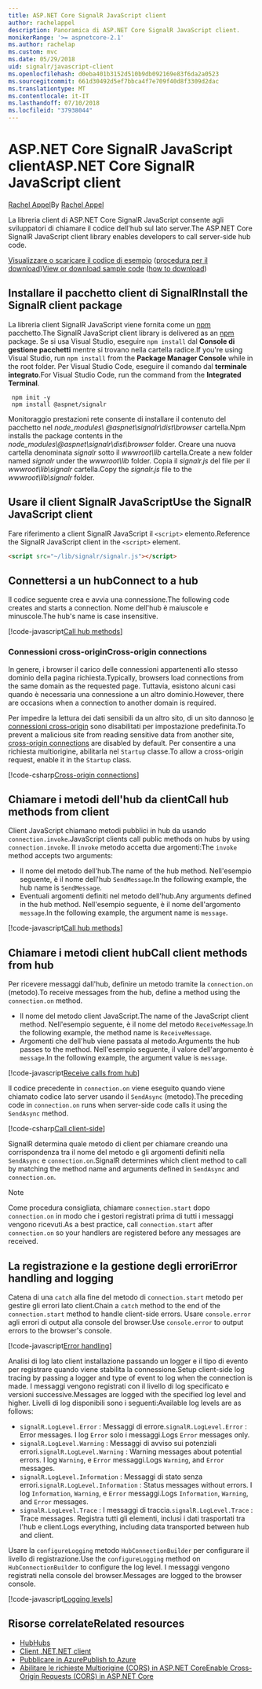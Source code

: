 ```yaml
---
title: ASP.NET Core SignalR JavaScript client
author: rachelappel
description: Panoramica di ASP.NET Core SignalR JavaScript client.
monikerRange: '>= aspnetcore-2.1'
ms.author: rachelap
ms.custom: mvc
ms.date: 05/29/2018
uid: signalr/javascript-client
ms.openlocfilehash: d0eba401b3152d510b9db092169e83f6da2a0523
ms.sourcegitcommit: 661d30492d5ef7bbca4f7e709f40d8f3309d2dac
ms.translationtype: MT
ms.contentlocale: it-IT
ms.lasthandoff: 07/10/2018
ms.locfileid: "37938044"
---
```

# <a name="aspnet-core-signalr-javascript-client"></a><span data-ttu-id="8d8ef-103">ASP.NET Core SignalR JavaScript client</span><span class="sxs-lookup"><span data-stu-id="8d8ef-103">ASP.NET Core SignalR JavaScript client</span></span>

<span data-ttu-id="8d8ef-104">[Rachel Appel](http://twitter.com/rachelappel)</span><span class="sxs-lookup"><span data-stu-id="8d8ef-104">By [Rachel Appel](http://twitter.com/rachelappel)</span></span>

<span data-ttu-id="8d8ef-105">La libreria client di ASP.NET Core SignalR JavaScript consente agli sviluppatori di chiamare il codice dell'hub sul lato server.</span><span class="sxs-lookup"><span data-stu-id="8d8ef-105">The ASP.NET Core SignalR JavaScript client library enables developers to call server-side hub code.</span></span>

<span data-ttu-id="8d8ef-106">[Visualizzare o scaricare il codice di esempio](https://github.com/aspnet/Docs/tree/live/aspnetcore/signalr/javascript-client/sample) ([procedura per il download](xref:tutorials/index#how-to-download-a-sample))</span><span class="sxs-lookup"><span data-stu-id="8d8ef-106">[View or download sample code](https://github.com/aspnet/Docs/tree/live/aspnetcore/signalr/javascript-client/sample) ([how to download](xref:tutorials/index#how-to-download-a-sample))</span></span>

## <a name="install-the-signalr-client-package"></a><span data-ttu-id="8d8ef-107">Installare il pacchetto client di SignalR</span><span class="sxs-lookup"><span data-stu-id="8d8ef-107">Install the SignalR client package</span></span>

<span data-ttu-id="8d8ef-108">La libreria client SignalR JavaScript viene fornita come un [npm](https://www.npmjs.com/) pacchetto.</span><span class="sxs-lookup"><span data-stu-id="8d8ef-108">The SignalR JavaScript client library is delivered as an [npm](https://www.npmjs.com/) package.</span></span> <span data-ttu-id="8d8ef-109">Se si usa Visual Studio, eseguire `npm install` dal **Console di gestione pacchetti** mentre si trovano nella cartella radice.</span><span class="sxs-lookup"><span data-stu-id="8d8ef-109">If you're using Visual Studio, run `npm install` from the **Package Manager Console** while in the root folder.</span></span> <span data-ttu-id="8d8ef-110">Per Visual Studio Code, eseguire il comando dal **terminale integrato**.</span><span class="sxs-lookup"><span data-stu-id="8d8ef-110">For Visual Studio Code, run the command from the **Integrated Terminal**.</span></span>

  ```console
   npm init -y
   npm install @aspnet/signalr
  ```

<span data-ttu-id="8d8ef-111">Monitoraggio prestazioni rete consente di installare il contenuto del pacchetto nel *node_modules\\ @aspnet\signalr\dist\browser*  cartella.</span><span class="sxs-lookup"><span data-stu-id="8d8ef-111">Npm installs the package contents in the *node_modules\\@aspnet\signalr\dist\browser* folder.</span></span> <span data-ttu-id="8d8ef-112">Creare una nuova cartella denominata *signalr* sotto il *wwwroot\\lib* cartella.</span><span class="sxs-lookup"><span data-stu-id="8d8ef-112">Create a new folder named *signalr* under the *wwwroot\\lib* folder.</span></span> <span data-ttu-id="8d8ef-113">Copia il *signalr.js* del file per il *wwwroot\lib\signalr* cartella.</span><span class="sxs-lookup"><span data-stu-id="8d8ef-113">Copy the *signalr.js* file to the *wwwroot\lib\signalr* folder.</span></span>

## <a name="use-the-signalr-javascript-client"></a><span data-ttu-id="8d8ef-114">Usare il client SignalR JavaScript</span><span class="sxs-lookup"><span data-stu-id="8d8ef-114">Use the SignalR JavaScript client</span></span>

<span data-ttu-id="8d8ef-115">Fare riferimento a client SignalR JavaScript il `<script>` elemento.</span><span class="sxs-lookup"><span data-stu-id="8d8ef-115">Reference the SignalR JavaScript client in the `<script>` element.</span></span>

```html
<script src="~/lib/signalr/signalr.js"></script>
```

## <a name="connect-to-a-hub"></a><span data-ttu-id="8d8ef-116">Connettersi a un hub</span><span class="sxs-lookup"><span data-stu-id="8d8ef-116">Connect to a hub</span></span>

<span data-ttu-id="8d8ef-117">Il codice seguente crea e avvia una connessione.</span><span class="sxs-lookup"><span data-stu-id="8d8ef-117">The following code creates and starts a connection.</span></span> <span data-ttu-id="8d8ef-118">Nome dell'hub è maiuscole e minuscole.</span><span class="sxs-lookup"><span data-stu-id="8d8ef-118">The hub's name is case insensitive.</span></span>

[!code-javascript[Call hub methods](javascript-client/sample/wwwroot/js/chat.js?range=9-12,28)]

### <a name="cross-origin-connections"></a><span data-ttu-id="8d8ef-119">Connessioni cross-origin</span><span class="sxs-lookup"><span data-stu-id="8d8ef-119">Cross-origin connections</span></span>

<span data-ttu-id="8d8ef-120">In genere, i browser il carico delle connessioni appartenenti allo stesso dominio della pagina richiesta.</span><span class="sxs-lookup"><span data-stu-id="8d8ef-120">Typically, browsers load connections from the same domain as the requested page.</span></span> <span data-ttu-id="8d8ef-121">Tuttavia, esistono alcuni casi quando è necessaria una connessione a un altro dominio.</span><span class="sxs-lookup"><span data-stu-id="8d8ef-121">However, there are occasions when a connection to another domain is required.</span></span>

<span data-ttu-id="8d8ef-122">Per impedire la lettura dei dati sensibili da un altro sito, di un sito dannoso [le connessioni cross-origin](xref:security/cors) sono disabilitati per impostazione predefinita.</span><span class="sxs-lookup"><span data-stu-id="8d8ef-122">To prevent a malicious site from reading sensitive data from another site, [cross-origin connections](xref:security/cors) are disabled by default.</span></span> <span data-ttu-id="8d8ef-123">Per consentire a una richiesta multiorigine, abilitarla nel `Startup` classe.</span><span class="sxs-lookup"><span data-stu-id="8d8ef-123">To allow a cross-origin request, enable it in the `Startup` class.</span></span>

[!code-csharp[Cross-origin connections](javascript-client/sample/Startup.cs?highlight=29-35,56)]

## <a name="call-hub-methods-from-client"></a><span data-ttu-id="8d8ef-124">Chiamare i metodi dell'hub da client</span><span class="sxs-lookup"><span data-stu-id="8d8ef-124">Call hub methods from client</span></span>

<span data-ttu-id="8d8ef-125">Client JavaScript chiamano metodi pubblici in hub da usando `connection.invoke`.</span><span class="sxs-lookup"><span data-stu-id="8d8ef-125">JavaScript clients call public methods on hubs by using `connection.invoke`.</span></span> <span data-ttu-id="8d8ef-126">Il `invoke` metodo accetta due argomenti:</span><span class="sxs-lookup"><span data-stu-id="8d8ef-126">The `invoke` method accepts two arguments:</span></span>

* <span data-ttu-id="8d8ef-127">Il nome del metodo dell'hub.</span><span class="sxs-lookup"><span data-stu-id="8d8ef-127">The name of the hub method.</span></span> <span data-ttu-id="8d8ef-128">Nell'esempio seguente, è il nome dell'hub `SendMessage`.</span><span class="sxs-lookup"><span data-stu-id="8d8ef-128">In the following example, the hub name is `SendMessage`.</span></span>
* <span data-ttu-id="8d8ef-129">Eventuali argomenti definiti nel metodo dell'hub.</span><span class="sxs-lookup"><span data-stu-id="8d8ef-129">Any arguments defined in the hub method.</span></span> <span data-ttu-id="8d8ef-130">Nell'esempio seguente, è il nome dell'argomento `message`.</span><span class="sxs-lookup"><span data-stu-id="8d8ef-130">In the following example, the argument name is `message`.</span></span>

[!code-javascript[Call hub methods](javascript-client/sample/wwwroot/js/chat.js?range=24)]

## <a name="call-client-methods-from-hub"></a><span data-ttu-id="8d8ef-131">Chiamare i metodi client hub</span><span class="sxs-lookup"><span data-stu-id="8d8ef-131">Call client methods from hub</span></span>

<span data-ttu-id="8d8ef-132">Per ricevere messaggi dall'hub, definire un metodo tramite la `connection.on` (metodo).</span><span class="sxs-lookup"><span data-stu-id="8d8ef-132">To receive messages from the hub, define a method using the `connection.on` method.</span></span>

* <span data-ttu-id="8d8ef-133">Il nome del metodo client JavaScript.</span><span class="sxs-lookup"><span data-stu-id="8d8ef-133">The name of the JavaScript client method.</span></span> <span data-ttu-id="8d8ef-134">Nell'esempio seguente, è il nome del metodo `ReceiveMessage`.</span><span class="sxs-lookup"><span data-stu-id="8d8ef-134">In the following example, the method name is `ReceiveMessage`.</span></span>
* <span data-ttu-id="8d8ef-135">Argomenti che dell'hub viene passata al metodo.</span><span class="sxs-lookup"><span data-stu-id="8d8ef-135">Arguments the hub passes to the method.</span></span> <span data-ttu-id="8d8ef-136">Nell'esempio seguente, il valore dell'argomento è `message`.</span><span class="sxs-lookup"><span data-stu-id="8d8ef-136">In the following example, the argument value is `message`.</span></span>

[!code-javascript[Receive calls from hub](javascript-client/sample/wwwroot/js/chat.js?range=14-19)]

<span data-ttu-id="8d8ef-137">Il codice precedente in `connection.on` viene eseguito quando viene chiamato codice lato server usando il `SendAsync` (metodo).</span><span class="sxs-lookup"><span data-stu-id="8d8ef-137">The preceding code in `connection.on` runs when server-side code calls it using the `SendAsync` method.</span></span>

[!code-csharp[Call client-side](javascript-client/sample/hubs/chathub.cs?range=8-11)]

<span data-ttu-id="8d8ef-138">SignalR determina quale metodo di client per chiamare creando una corrispondenza tra il nome del metodo e gli argomenti definiti nella `SendAsync` e `connection.on`.</span><span class="sxs-lookup"><span data-stu-id="8d8ef-138">SignalR determines which client method to call by matching the method name and arguments defined in `SendAsync` and `connection.on`.</span></span>

> [!NOTE]
> <span data-ttu-id="8d8ef-139">Come procedura consigliata, chiamare `connection.start` dopo `connection.on` in modo che i gestori registrati prima di tutti i messaggi vengono ricevuti.</span><span class="sxs-lookup"><span data-stu-id="8d8ef-139">As a best practice, call `connection.start` after `connection.on` so your handlers are registered before any messages are received.</span></span>

## <a name="error-handling-and-logging"></a><span data-ttu-id="8d8ef-140">La registrazione e la gestione degli errori</span><span class="sxs-lookup"><span data-stu-id="8d8ef-140">Error handling and logging</span></span>

<span data-ttu-id="8d8ef-141">Catena di una `catch` alla fine del metodo di `connection.start` metodo per gestire gli errori lato client.</span><span class="sxs-lookup"><span data-stu-id="8d8ef-141">Chain a `catch` method to the end of the `connection.start` method to handle client-side errors.</span></span> <span data-ttu-id="8d8ef-142">Usare `console.error` agli errori di output alla console del browser.</span><span class="sxs-lookup"><span data-stu-id="8d8ef-142">Use `console.error` to output errors to the browser's console.</span></span>

[!code-javascript[Error handling](javascript-client/sample/wwwroot/js/chat.js?range=28)]

<span data-ttu-id="8d8ef-143">Analisi di log lato client installazione passando un logger e il tipo di evento per registrare quando viene stabilita la connessione.</span><span class="sxs-lookup"><span data-stu-id="8d8ef-143">Setup client-side log tracing by passing a logger and type of event to log when the connection is made.</span></span> <span data-ttu-id="8d8ef-144">I messaggi vengono registrati con il livello di log specificato e versioni successive.</span><span class="sxs-lookup"><span data-stu-id="8d8ef-144">Messages are logged with the specified log level and higher.</span></span> <span data-ttu-id="8d8ef-145">Livelli di log disponibili sono i seguenti:</span><span class="sxs-lookup"><span data-stu-id="8d8ef-145">Available log levels are as follows:</span></span>

* <span data-ttu-id="8d8ef-146">`signalR.LogLevel.Error` : Messaggi di errore.</span><span class="sxs-lookup"><span data-stu-id="8d8ef-146">`signalR.LogLevel.Error` : Error messages.</span></span> <span data-ttu-id="8d8ef-147">I log `Error` solo i messaggi.</span><span class="sxs-lookup"><span data-stu-id="8d8ef-147">Logs `Error` messages only.</span></span>
* <span data-ttu-id="8d8ef-148">`signalR.LogLevel.Warning` : Messaggi di avviso sui potenziali errori.</span><span class="sxs-lookup"><span data-stu-id="8d8ef-148">`signalR.LogLevel.Warning` : Warning messages about potential errors.</span></span> <span data-ttu-id="8d8ef-149">I log `Warning`, e `Error` messaggi.</span><span class="sxs-lookup"><span data-stu-id="8d8ef-149">Logs `Warning`, and `Error` messages.</span></span>
* <span data-ttu-id="8d8ef-150">`signalR.LogLevel.Information` : Messaggi di stato senza errori.</span><span class="sxs-lookup"><span data-stu-id="8d8ef-150">`signalR.LogLevel.Information` : Status messages without errors.</span></span> <span data-ttu-id="8d8ef-151">I log `Information`, `Warning`, e `Error` messaggi.</span><span class="sxs-lookup"><span data-stu-id="8d8ef-151">Logs `Information`, `Warning`, and `Error` messages.</span></span>
* <span data-ttu-id="8d8ef-152">`signalR.LogLevel.Trace` : I messaggi di traccia.</span><span class="sxs-lookup"><span data-stu-id="8d8ef-152">`signalR.LogLevel.Trace` : Trace messages.</span></span> <span data-ttu-id="8d8ef-153">Registra tutti gli elementi, inclusi i dati trasportati tra l'hub e client.</span><span class="sxs-lookup"><span data-stu-id="8d8ef-153">Logs everything, including data transported between hub and client.</span></span>

<span data-ttu-id="8d8ef-154">Usare la `configureLogging` metodo `HubConnectionBuilder` per configurare il livello di registrazione.</span><span class="sxs-lookup"><span data-stu-id="8d8ef-154">Use the `configureLogging` method on `HubConnectionBuilder` to configure the log level.</span></span> <span data-ttu-id="8d8ef-155">I messaggi vengono registrati nella console del browser.</span><span class="sxs-lookup"><span data-stu-id="8d8ef-155">Messages are logged to the browser console.</span></span>

[!code-javascript[Logging levels](javascript-client/sample/wwwroot/js/chat.js?range=9-12)]

## <a name="related-resources"></a><span data-ttu-id="8d8ef-156">Risorse correlate</span><span class="sxs-lookup"><span data-stu-id="8d8ef-156">Related resources</span></span>

* [<span data-ttu-id="8d8ef-157">Hub</span><span class="sxs-lookup"><span data-stu-id="8d8ef-157">Hubs</span></span>](xref:signalr/hubs)
* [<span data-ttu-id="8d8ef-158">Client .NET</span><span class="sxs-lookup"><span data-stu-id="8d8ef-158">.NET client</span></span>](xref:signalr/dotnet-client)
* [<span data-ttu-id="8d8ef-159">Pubblicare in Azure</span><span class="sxs-lookup"><span data-stu-id="8d8ef-159">Publish to Azure</span></span>](xref:signalr/publish-to-azure-web-app)
* [<span data-ttu-id="8d8ef-160">Abilitare le richieste Multiorigine (CORS) in ASP.NET Core</span><span class="sxs-lookup"><span data-stu-id="8d8ef-160">Enable Cross-Origin Requests (CORS) in ASP.NET Core</span></span>](xref:security/cors)

